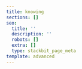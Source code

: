 ```yaml
---
title: knowing
sections: []
seo:
  title: ''
  description: ''
  robots: []
  extra: []
  type: stackbit_page_meta
template: advanced
---
```

